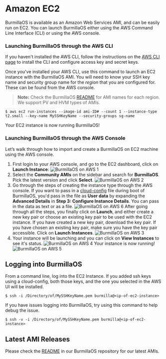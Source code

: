 # Amazon EC2

BurmillaOS is available as an Amazon Web Services AMI, and can be easily run on EC2. You can launch BurmillaOS either using the AWS Command Line Interface (CLI) or using the AWS console.

### Launching BurmillaOS through the AWS CLI

If you haven't installed the AWS CLI, follow the instructions on the [AWS CLI page](http://aws.amazon.com/cli/) to install the CLI and configure access key and secret keys.

Once you've installed your AWS CLI, use this command to launch an EC2 instance with the BurmillaOS AMI. You will need to know your SSH key name and security group name for the _region_ that you are configured for. These can be found from the AWS console.

> **Note:** Check the BurmillaOS [README](https://github.com/burmilla/os/blob/master/README.md) for AMI names for each region. We support PV and HVM types of AMIs.

```
$ aws ec2 run-instances --image-id ami-ID# --count 1 --instance-type t2.small --key-name MySSHKeyName --security-groups sg-name
```

Your EC2 instance is now running BurmillaOS!

### Launching BurmillaOS through the AWS Console

Let’s walk through how to import and create a BurmillaOS on EC2 machine using the AWS console.


1. First login to your AWS console, and go to the EC2 dashboard, click on **Launch Instance**:
![BurmillaOS on AWS 1](https://raw.githubusercontent.com/burmilla/burmilla.github.io/master/img/BurmillaOS_aws1.png)
2. Select the **Community AMIs** on the sidebar and search for **BurmillaOS**. Pick the latest version and click **Select**.
![BurmillaOS on AWS 2](https://raw.githubusercontent.com/burmilla/burmilla.github.io/master/img/BurmillaOS_aws2.png)
3. Go through the steps of creating the instance type through the AWS console. If you want to pass in a [cloud-config](/configuration/#cloud-config) file during boot of BurmillaOS, you'd pass in the file as **User data** by expanding the **Advanced Details** in **Step 3: Configure Instance Details**. You can pass in the data as text or as a file.
![BurmillaOS on AWS 6](https://raw.githubusercontent.com/burmilla/burmilla.github.io/master/img/BurmillaOS_aws6.png)
     After going through all the steps, you finally click on **Launch**, and either create a new key pair or choose an existing key pair to be used with the EC2 instance. If you have created a new key pair, download the key pair. If you have chosen an existing key pair, make sure you have the key pair accessible. Click on **Launch Instances**.
![BurmillaOS on AWS 3](https://raw.githubusercontent.com/burmilla/burmilla.github.io/master/img/BurmillaOS_aws3.png)
4. Your instance will be launching and you can click on **View Instances** to see it's status.
![BurmillaOS on AWS 4](https://raw.githubusercontent.com/burmilla/burmilla.github.io/master/img/BurmillaOS_aws4.png)
    Your instance is now running!
![BurmillaOS on AWS 5](https://raw.githubusercontent.com/burmilla/burmilla.github.io/master/img/BurmillaOS_aws5.png)

## Logging into BurmillaOS

From a command line, log into the EC2 Instance. If you added ssh keys using a cloud-config,
both those keys, and the one you selected in the AWS UI will be installed.

```
$ ssh -i /Directory/of/MySSHKeyName.pem burmilla@<ip-of-ec2-instance>
```

If you have issues logging into BurmillaOS, try using this command to help debug the issue.

```
$ ssh -v -i /Directory/of/MySSHKeyName.pem burmilla@<ip-of-ec2-instance>
```

## Latest AMI Releases

Please check the [README](https://github.com/burmilla/os/blob/master/README.md) in our BurmillaOS repository for our latest AMIs.
